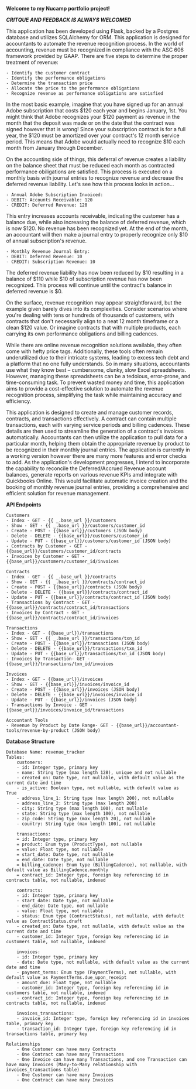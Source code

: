 **Welcome to my Nucamp portfolio project!**

**_CRITQUE AND FEEDBACK IS ALWAYS WELCOMED_**

This application has been developed using Flask, backed by a Postgres database and utilizes SQLAlchemy for ORM. This application is designed for accountants to automate the revenue recognition process. In the world of accounting, revenue must be recognized in compliance with the ASC 606 framework provided by GAAP. There are five steps to determine the proper treatment of revenue:

    - Identify the customer contract
    - Identify the performance obligations
    - Determine the transaction price
    - Allocate the price to the performance obligations
    - Recognize revenue as performance obligations are satisfied

In the most basic example, imagine that you have signed up for an annual Adobe subscription that costs $120 each year and begins January, 1st. You might think that Adobe recognizes your $120 payment as revenue in the month that the deposit was made or on the date that the contract was signed however that is wrong! Since your subscription contract is for a full year, the $120 must be amortized over your contract's 12 month service period. This means that Adobe would actually need to recognize $10 each month from January through December.

On the accounting side of things, this deferral of revenue creates a liability on the balance sheet that must be reduced each month as contracted performance obiligations are satisfied. This process is executed on a monthly basis with journal entries to recognize revenue and decrease the deferred revenue liability. Let's see how this process looks in action...

    - Annual Adobe Subscription Invoiced:
    - DEBIT: Accounts Receivable: 120
    - CREDIT: Deferred Revenue: 120

This entry increases accounts receivable, indicating the customer has a balance due, while also increasing the balance of deferred revenue, which is now $120. No revenue has been recognized yet. At the end of the month, an accountant will then make a journal entry to properly recognize only $10 of annual subscription's revenue.

    - Monthly Revenue Journal Entry:
    - DEBIT: Deferred Revenue: 10
    - CREDIT: Subscription Revenue: 10

The deferred revenue liability has now been reduced by $10 resulting in a balance of $110 while $10 of subscription revenue has now been recognized. This process will continue until the contract's balance in deferred revenue is $0.

On the surface, revenue recognition may appear straightforward, but the example given barely dives into its complexities. Consider scenarios where you're dealing with tens or hundreds of thousands of customers, with contracts that don't necessarily align to a neat 12 month timeframe or a clean $120 value. Or imagine contracts that with multiple products, each carrying its own performance obligations and billing cadences.

While there are online revenue recognition solutions available, they often come with hefty price tags. Additionally, these tools often remain underutilized due to their intricate systems, leading to excess tech debt and a platform that no one fully understands. So in many situations, accountants use what they know best – cumbersome, clunky, slow Excel spreadsheets. However, managing these spreadsheets can be a tedoious, error-prone, and time-consuming task. To prevent wasted money and time, this application aims to provide a cost-effective solution to automate the revenue recognition process, simplifying the task while maintaining accuracy and efficiency.

This application is designed to create and manage customer records, contracts, and transactions effectively. A contract can contain multiple transactions, each with varying service periods and billing cadences. These details are then used to streamline the generation of a contract's invoices automatically. Accountants can then utilize the application to pull data for a particular month, helping them obtain the appropriate revenue by product to be recognized in their monthly journal entries. The application is currently in a working version however there are many more features and error checks to add. As the application's development progresses, I intend to incorporate the capability to reconcile the Deferred/Accrued Revenue account balances, generate reports on various revenue KPIs amd integrate with Quickbooks Online. This would facilitate automatic invoice creation and the booking of monthly revenue journal entries, providing a comprehensive and efficient solution for revenue management.

**API Endpoints**

    Customers
    - Index - GET - {{ _.base_url }}/customers
    - Show - GET - {{ _.base_url }}/customers/customer_id
    - Create - POST - {{base_url}}/customers (JSON body)
    - Delete - DELETE - {{base_url}}/customers/customer_id
    - Update - PUT - {{base_url}}/customers/customer_id (JSON body)
    - Contracts by Customer - GET - {{base_url}}/customers/customer_id/contracts
    - Invoices by Customer - GET - {{base_url}}/customers/customer_id/invoices

    Contracts
    - Index - GET - {{ _.base_url }}/contracts
    - Show - GET - {{ _.base_url }}/contracts/contract_id
    - Create - POST - {{base_url}}/contracts (JSON body)
    - Delete - DELETE - {{base_url}}/contracts/contract_id
    - Update - PUT - {{base_url}}/contracts/contract_id (JSON body)
    - Transactions by Contract - GET - {{base_url}}/contracts/contract_id/transactions
    - Invoices by Contract - GET - {{base_url}}/contracts/contract_id/invoices

    Transactions
    - Index - GET - {{base_url}}/transactions
    - Show - GET - {{ _.base_url }}/transactions/txn_id
    - Create - POST - {{base_url}}/transactions (JSON body)
    - Delete - DELETE - {{base_url}}/transactions/txn_id
    - Update - PUT - {{base_url}}/transactions/txn_id (JSON body)
    - Invoices by Transaction- GET - {{base_url}}/transactions/txn_id/invoices

    Invoices
    - Index - GET - {{base_url}}/invoices
    - Show - GET - {{base_url}}/invoices/invoice_id
    - Create - POST - {{base_url}}/invoices (JSON body)
    - Delete - DELETE - {{base_url}}/invoices/invoice_id
    - Update - PUT - {{base_url}}/invoices (JSON body)
    - Transactions by Invoice - GET - {{base_url}}/invoices/invoice_id/transactions

    Accountant Tools
    - Revenue by Product by Date Range- GET - {{base_url}}/accountant-tools/revenue-by-product (JSON body)

**Database Structure**

    Database Name: revenue_tracker
    Tables:
        customers:
        - id: Integer type, primary key
        - name: String type (max length 128), unique and not nullable
        - created_on: Date type, not nullable, with default value as the current date and time
        - is_active: Boolean type, not nullable, with default value as True
        - address_line_1: String type (max length 200), not nullable
        - address_line_2: String type (max length 200)
        - city: String type (max length 100), not nullable
        - state: String type (max length 100), not nullable
        - zip_code: String type (max length 20), not nullable
        - country: String type (max length 100), not nullable

        transactions:
        = id: Integer type, primary key
        = product: Enum type (ProductType), not nullable
        = value: Float type, not nullable
        = start_date: Date type, not nullable
        = end_date: Date type, not nullable
        = billing_cadence: Enum type (BillingCadence), not nullable, with default value as BillingCadence.monthly
        = contract_id: Integer type, foreign key referencing id in contracts table, not nullable, indexed

        contracts:
        - id: Integer type, primary key
        - start_date: Date type, not nullable
        - end_date: Date type, not nullable
        - value: Float type, not nullable
        - status: Enum type (ContractStatus), not nullable, with default value as ContractStatus.draft
        - created_on: Date type, not nullable, with default value as the current date and time
        - customer_id: Integer type, foreign key referencing id in customers table, not nullable, indexed

        invoices:
        - id: Integer type, primary key
        - date: Date type, not nullable, with default value as the current date and time
        - payment_terms: Enum type (PaymentTerms), not nullable, with default value as PaymentTerms.due_upon_receipt
        - amount_due: Float type, not nullable
        - customer_id: Integer type, foreign key referencing id in customers table, not nullable, indexed
        - contract_id: Integer type, foreign key referencing id in contracts table, not nullable, indexed

        invoices_transactions:
        - invoice_id: Integer type, foreign key referencing id in invoices table, primary key
        - transaction_id: Integer type, foreign key referencing id in transactions table, primary key

    Relationships
        - One Customer can have many Contracts
        - One Contract can have many Transactions
        - One Invoice can have many Transactions, and one Transaction can have many Invoices (Many-to-Many relationship with invoices_transactions table)
        - One Customer can have many Invoices
        - One Contract can have many Invoices
